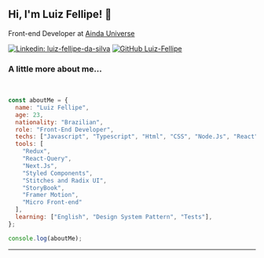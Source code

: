 <h2> Hi, I'm Luiz Fellipe! 👋

</h2>

<p>
Front-end Developer at <a href="https://aindauniverse.com/">Ainda Universe</a>
</p>



[![Linkedin: luiz-fellipe-da-silva](https://img.shields.io/badge/LinkedIn-0077B5?style=for-the-badge&logo=linkedin&logoColor=white)](https://www.linkedin.com/in/luiz-fellipe-da-silva-a5936b19a/)
[![GitHub Luiz-Fellipe](https://img.shields.io/badge/GitHub-100000?style=for-the-badge&logo=github&logoColor=white)](https://github.com/Luiz-Fellipe)

### A little more about me...

<br>

```javascript
const aboutMe = {
  name: "Luiz Fellipe",
  age: 23,
  nationality: "Brazilian",
  role: "Front-End Developer",
  techs: ["Javascript", "Typescript", "Html", "CSS", "Node.Js", "React"],
  tools: [
    "Redux",
    "React-Query",
    "Next.Js",
    "Styled Components",
    "Stitches and Radix UI",
    "StoryBook",
    "Framer Motion",
    "Micro Front-end"
  ],
  learning: ["English", "Design System Pattern", "Tests"],
};

console.log(aboutMe);
```

---
